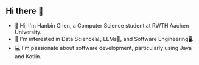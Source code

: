 ## Hi there 👋

<!--
**JohannHalley/JohannHalley** is a ✨ _special_ ✨ repository because its `README.md` (this file) appears on your GitHub profile.

Here are some ideas to get you started:
- 🔭 I’m currently working on ...
- 🌱 I’m currently learning ...
- 👯 I’m looking to collaborate on ...
- 🤔 I’m looking for help with ...
- 💬 Ask me about ...
- 📫 How to reach me: ...
- 😄 Pronouns: ...
- ⚡ Fun fact: ...
-->

- 👋 Hi, I'm Hanbin Chen, a Computer Science student at RWTH Aachen University.
- 👀 I'm interested in Data Science📊, LLMs🤖, and Software Engineering🖥️.
- 💻 I'm passionate about software development, particularly using Java and Kotlin.
